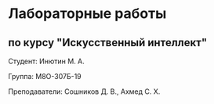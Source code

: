 # Лабораторные работы

## по курсу "Искусственный интеллект"

Студент: Инютин М. А.

Группа: М8О-307Б-19

Преподаватели: Сошников Д. В., Ахмед С. Х.
